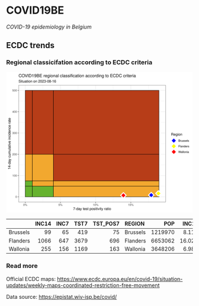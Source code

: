 
# COVID19BE

*COVID-19 epidemiology in Belgium*

## ECDC trends

### Regional classicifation according to ECDC criteria

![](COVID9BE-ecdc-trend.png)

|          | INC14 | INC7 | TST7 | TST\_POS7 | REGION   |     POP | INC14\_RT |       PR7 |        GR |
| :------- | ----: | ---: | ---: | --------: | :------- | ------: | --------: | --------: | --------: |
| Brussels |    99 |   65 |  419 |        75 | Brussels | 1219970 |  8.114954 | 0.1789976 | 0.9117647 |
| Flanders |  1066 |  647 | 3679 |       696 | Flanders | 6653062 | 16.022697 | 0.1891818 | 0.5441527 |
| Wallonia |   255 |  156 | 1169 |       163 | Wallonia | 3648206 |  6.989737 | 0.1394354 | 0.5757576 |

### Read more

Official ECDC maps:
<https://www.ecdc.europa.eu/en/covid-19/situation-updates/weekly-maps-coordinated-restriction-free-movement>

Data source: <https://epistat.wiv-isp.be/covid/>

